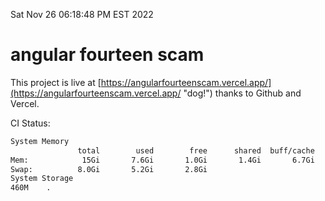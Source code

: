 Sat Nov 26 06:18:48 PM EST 2022

# angular fourteen scam


This project is live at [https://angularfourteenscam.vercel.app/](https://angularfourteenscam.vercel.app/ "dog!") thanks to Github and Vercel.

CI Status: 

```bash
System Memory
               total        used        free      shared  buff/cache   available
Mem:            15Gi       7.6Gi       1.0Gi       1.4Gi       6.7Gi       6.0Gi
Swap:          8.0Gi       5.2Gi       2.8Gi
System Storage
460M	.
```
